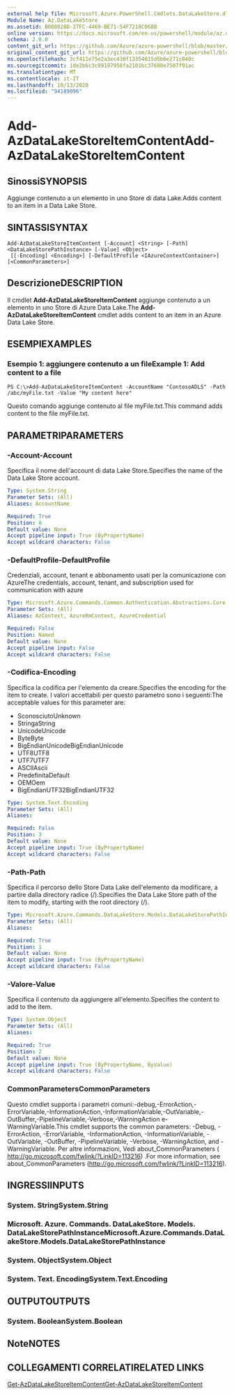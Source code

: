 ```yaml
---
external help file: Microsoft.Azure.PowerShell.Cmdlets.DataLakeStore.dll-Help.xml
Module Name: Az.DataLakeStore
ms.assetid: B008028D-27FC-4469-BE71-54F7218C068B
online version: https://docs.microsoft.com/en-us/powershell/module/az.datalakestore/add-azdatalakestoreitemcontent
schema: 2.0.0
content_git_url: https://github.com/Azure/azure-powershell/blob/master/src/DataLakeStore/DataLakeStore/help/Add-AzDataLakeStoreItemContent.md
original_content_git_url: https://github.com/Azure/azure-powershell/blob/master/src/DataLakeStore/DataLakeStore/help/Add-AzDataLakeStoreItemContent.md
ms.openlocfilehash: 3cf411e75e2a3ec430f13354015d5b6e271c840c
ms.sourcegitcommit: 1de2b6c3c99197958fa2101bc37680e7507f91ac
ms.translationtype: MT
ms.contentlocale: it-IT
ms.lasthandoff: 10/13/2020
ms.locfileid: "94189096"
---
```

# <span data-ttu-id="4ae62-101">Add-AzDataLakeStoreItemContent</span><span class="sxs-lookup"><span data-stu-id="4ae62-101">Add-AzDataLakeStoreItemContent</span></span>

## <span data-ttu-id="4ae62-102">Sinossi</span><span class="sxs-lookup"><span data-stu-id="4ae62-102">SYNOPSIS</span></span>
<span data-ttu-id="4ae62-103">Aggiunge contenuto a un elemento in uno Store di data Lake.</span><span class="sxs-lookup"><span data-stu-id="4ae62-103">Adds content to an item in a Data Lake Store.</span></span>

## <span data-ttu-id="4ae62-104">SINTASSI</span><span class="sxs-lookup"><span data-stu-id="4ae62-104">SYNTAX</span></span>

```
Add-AzDataLakeStoreItemContent [-Account] <String> [-Path] <DataLakeStorePathInstance> [-Value] <Object>
 [[-Encoding] <Encoding>] [-DefaultProfile <IAzureContextContainer>] [<CommonParameters>]
```

## <span data-ttu-id="4ae62-105">Descrizione</span><span class="sxs-lookup"><span data-stu-id="4ae62-105">DESCRIPTION</span></span>
<span data-ttu-id="4ae62-106">Il cmdlet **Add-AzDataLakeStoreItemContent** aggiunge contenuto a un elemento in uno Store di Azure Data Lake.</span><span class="sxs-lookup"><span data-stu-id="4ae62-106">The **Add-AzDataLakeStoreItemContent** cmdlet adds content to an item in an Azure Data Lake Store.</span></span>

## <span data-ttu-id="4ae62-107">ESEMPI</span><span class="sxs-lookup"><span data-stu-id="4ae62-107">EXAMPLES</span></span>

### <span data-ttu-id="4ae62-108">Esempio 1: aggiungere contenuto a un file</span><span class="sxs-lookup"><span data-stu-id="4ae62-108">Example 1: Add content to a file</span></span>
```
PS C:\>Add-AzDataLakeStoreItemContent -AccountName "ContosoADLS" -Path /abc/myFile.txt -Value "My content here"
```

<span data-ttu-id="4ae62-109">Questo comando aggiunge contenuto al file myFile.txt.</span><span class="sxs-lookup"><span data-stu-id="4ae62-109">This command adds content to the file myFile.txt.</span></span>

## <span data-ttu-id="4ae62-110">PARAMETRI</span><span class="sxs-lookup"><span data-stu-id="4ae62-110">PARAMETERS</span></span>

### <span data-ttu-id="4ae62-111">-Account</span><span class="sxs-lookup"><span data-stu-id="4ae62-111">-Account</span></span>
<span data-ttu-id="4ae62-112">Specifica il nome dell'account di data Lake Store.</span><span class="sxs-lookup"><span data-stu-id="4ae62-112">Specifies the name of the Data Lake Store account.</span></span>

```yaml
Type: System.String
Parameter Sets: (All)
Aliases: AccountName

Required: True
Position: 0
Default value: None
Accept pipeline input: True (ByPropertyName)
Accept wildcard characters: False
```

### <span data-ttu-id="4ae62-113">-DefaultProfile</span><span class="sxs-lookup"><span data-stu-id="4ae62-113">-DefaultProfile</span></span>
<span data-ttu-id="4ae62-114">Credenziali, account, tenant e abbonamento usati per la comunicazione con Azure</span><span class="sxs-lookup"><span data-stu-id="4ae62-114">The credentials, account, tenant, and subscription used for communication with azure</span></span>

```yaml
Type: Microsoft.Azure.Commands.Common.Authentication.Abstractions.Core.IAzureContextContainer
Parameter Sets: (All)
Aliases: AzContext, AzureRmContext, AzureCredential

Required: False
Position: Named
Default value: None
Accept pipeline input: False
Accept wildcard characters: False
```

### <span data-ttu-id="4ae62-115">-Codifica</span><span class="sxs-lookup"><span data-stu-id="4ae62-115">-Encoding</span></span>
<span data-ttu-id="4ae62-116">Specifica la codifica per l'elemento da creare.</span><span class="sxs-lookup"><span data-stu-id="4ae62-116">Specifies the encoding for the item to create.</span></span>
<span data-ttu-id="4ae62-117">I valori accettabili per questo parametro sono i seguenti:</span><span class="sxs-lookup"><span data-stu-id="4ae62-117">The acceptable values for this parameter are:</span></span>
- <span data-ttu-id="4ae62-118">Sconosciuto</span><span class="sxs-lookup"><span data-stu-id="4ae62-118">Unknown</span></span>
- <span data-ttu-id="4ae62-119">Stringa</span><span class="sxs-lookup"><span data-stu-id="4ae62-119">String</span></span>
- <span data-ttu-id="4ae62-120">Unicode</span><span class="sxs-lookup"><span data-stu-id="4ae62-120">Unicode</span></span>
- <span data-ttu-id="4ae62-121">Byte</span><span class="sxs-lookup"><span data-stu-id="4ae62-121">Byte</span></span>
- <span data-ttu-id="4ae62-122">BigEndianUnicode</span><span class="sxs-lookup"><span data-stu-id="4ae62-122">BigEndianUnicode</span></span>
- <span data-ttu-id="4ae62-123">UTF8</span><span class="sxs-lookup"><span data-stu-id="4ae62-123">UTF8</span></span>
- <span data-ttu-id="4ae62-124">UTF7</span><span class="sxs-lookup"><span data-stu-id="4ae62-124">UTF7</span></span>
- <span data-ttu-id="4ae62-125">ASCII</span><span class="sxs-lookup"><span data-stu-id="4ae62-125">Ascii</span></span>
- <span data-ttu-id="4ae62-126">Predefinita</span><span class="sxs-lookup"><span data-stu-id="4ae62-126">Default</span></span>
- <span data-ttu-id="4ae62-127">OEM</span><span class="sxs-lookup"><span data-stu-id="4ae62-127">Oem</span></span>
- <span data-ttu-id="4ae62-128">BigEndianUTF32</span><span class="sxs-lookup"><span data-stu-id="4ae62-128">BigEndianUTF32</span></span>

```yaml
Type: System.Text.Encoding
Parameter Sets: (All)
Aliases:

Required: False
Position: 3
Default value: None
Accept pipeline input: True (ByPropertyName)
Accept wildcard characters: False
```

### <span data-ttu-id="4ae62-129">-Path</span><span class="sxs-lookup"><span data-stu-id="4ae62-129">-Path</span></span>
<span data-ttu-id="4ae62-130">Specifica il percorso dello Store Data Lake dell'elemento da modificare, a partire dalla directory radice (/).</span><span class="sxs-lookup"><span data-stu-id="4ae62-130">Specifies the Data Lake Store path of the item to modify, starting with the root directory (/).</span></span>

```yaml
Type: Microsoft.Azure.Commands.DataLakeStore.Models.DataLakeStorePathInstance
Parameter Sets: (All)
Aliases:

Required: True
Position: 1
Default value: None
Accept pipeline input: True (ByPropertyName)
Accept wildcard characters: False
```

### <span data-ttu-id="4ae62-131">-Valore</span><span class="sxs-lookup"><span data-stu-id="4ae62-131">-Value</span></span>
<span data-ttu-id="4ae62-132">Specifica il contenuto da aggiungere all'elemento.</span><span class="sxs-lookup"><span data-stu-id="4ae62-132">Specifies the content to add to the item.</span></span>

```yaml
Type: System.Object
Parameter Sets: (All)
Aliases:

Required: True
Position: 2
Default value: None
Accept pipeline input: True (ByPropertyName, ByValue)
Accept wildcard characters: False
```

### <span data-ttu-id="4ae62-133">CommonParameters</span><span class="sxs-lookup"><span data-stu-id="4ae62-133">CommonParameters</span></span>
<span data-ttu-id="4ae62-134">Questo cmdlet supporta i parametri comuni:-debug,-ErrorAction,-ErrorVariable,-InformationAction,-InformationVariable,-OutVariable,-OutBuffer,-PipelineVariable,-Verbose,-WarningAction e-WarningVariable.</span><span class="sxs-lookup"><span data-stu-id="4ae62-134">This cmdlet supports the common parameters: -Debug, -ErrorAction, -ErrorVariable, -InformationAction, -InformationVariable, -OutVariable, -OutBuffer, -PipelineVariable, -Verbose, -WarningAction, and -WarningVariable.</span></span> <span data-ttu-id="4ae62-135">Per altre informazioni, Vedi about_CommonParameters ( http://go.microsoft.com/fwlink/?LinkID=113216) .</span><span class="sxs-lookup"><span data-stu-id="4ae62-135">For more information, see about_CommonParameters (http://go.microsoft.com/fwlink/?LinkID=113216).</span></span>

## <span data-ttu-id="4ae62-136">INGRESSI</span><span class="sxs-lookup"><span data-stu-id="4ae62-136">INPUTS</span></span>

### <span data-ttu-id="4ae62-137">System. String</span><span class="sxs-lookup"><span data-stu-id="4ae62-137">System.String</span></span>

### <span data-ttu-id="4ae62-138">Microsoft. Azure. Commands. DataLakeStore. Models. DataLakeStorePathInstance</span><span class="sxs-lookup"><span data-stu-id="4ae62-138">Microsoft.Azure.Commands.DataLakeStore.Models.DataLakeStorePathInstance</span></span>

### <span data-ttu-id="4ae62-139">System. Object</span><span class="sxs-lookup"><span data-stu-id="4ae62-139">System.Object</span></span>

### <span data-ttu-id="4ae62-140">System. Text. Encoding</span><span class="sxs-lookup"><span data-stu-id="4ae62-140">System.Text.Encoding</span></span>

## <span data-ttu-id="4ae62-141">OUTPUT</span><span class="sxs-lookup"><span data-stu-id="4ae62-141">OUTPUTS</span></span>

### <span data-ttu-id="4ae62-142">System. Boolean</span><span class="sxs-lookup"><span data-stu-id="4ae62-142">System.Boolean</span></span>

## <span data-ttu-id="4ae62-143">Note</span><span class="sxs-lookup"><span data-stu-id="4ae62-143">NOTES</span></span>

## <span data-ttu-id="4ae62-144">COLLEGAMENTI CORRELATI</span><span class="sxs-lookup"><span data-stu-id="4ae62-144">RELATED LINKS</span></span>

[<span data-ttu-id="4ae62-145">Get-AzDataLakeStoreItemContent</span><span class="sxs-lookup"><span data-stu-id="4ae62-145">Get-AzDataLakeStoreItemContent</span></span>](./Get-AzDataLakeStoreItemContent.md)



